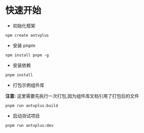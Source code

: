 # 快速开始

- 初始化框架

```
npm create antvplus
```

- 安装 pnpm

```
npm install pnpm -g
```

- 安装依赖

```
pnpm install
```

- 打包示例组件库

**注意:** 这里需要先执行一次打包,因为组件库文档引用了打包后的文件

```
pnpm run antvplus:build
```

- 启动测试项目

```
pnpm run antvplus:dev
```
